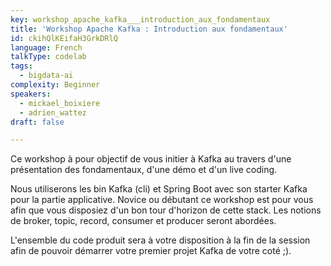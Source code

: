 ```yaml
---
key: workshop_apache_kafka___introduction_aux_fondamentaux
title: 'Workshop Apache Kafka : Introduction aux fondamentaux'
id: ckihQlKEifaH3GrkDRlQ
language: French
talkType: codelab
tags:
  - bigdata-ai
complexity: Beginner
speakers:
  - mickael_boixiere
  - adrien_wattez
draft: false

---
```


Ce workshop à pour objectif de vous initier à Kafka au travers d'une présentation des fondamentaux, d'une démo et d'un live coding.

Nous utiliserons les bin Kafka (cli) et Spring Boot avec son starter Kafka pour la partie applicative. Novice ou débutant ce workshop est pour vous afin que vous disposiez d'un bon tour d'horizon de cette stack. Les notions de broker, topic, record, consumer et producer seront abordées.

L'ensemble du code produit sera à votre disposition à la fin de la session afin de pouvoir démarrer votre premier projet Kafka de votre coté ;).
